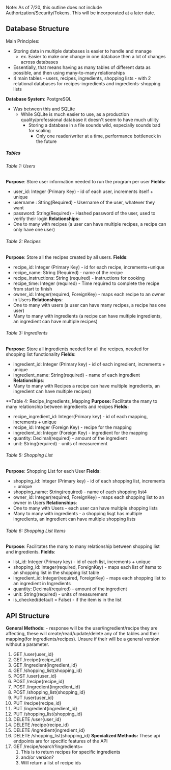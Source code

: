 Note: As of 7/20, this outline does not include Authorization/Security/Tokens. This will be incorporated at a later date.
## Database Structure

Main Principles: 
* Storing data in multiple databases is easier to handle and manage
	* ex. Easier to make one change in one database then a lot of changes across databases
* Essentially, that means having as many tables of different data as possible, and then using many-to-many relationships
* 4 main tables - users, recipes, ingredients, shopping lists - with 2 relational databases for recipes-ingredients and ingredients-shopping lists

**Database System**: PostgreSQL
* Was between this and SQLite
	* While SQLite is much easier to use, as a production quality/professional database it doesn't seem to have much utility
		* Storing a database in a file sounds wild, especially sounds bad for scaling
			* Only one reader/writer at a time, performance bottleneck in the future
##### Tables
###### Table 1: Users
**Purpose**: Store user information needed to run the program per user
**Fields:**
* user_id: Integer (Primary Key) - id of each user, increments itself + unique
* username : String(Required) - Username of the user, whatever they want
* password: String(Required) - Hashed password of the user, used to verify their login
**Relationships:** 
* One to many with recipes (a user can have multiple recipes, a recipe can only have one user)
###### Table 2: Recipes
**Purpose**: Store all the recipes created by all users.
**Fields**:
* recipe_id: Integer (Primary Key) - id for each recipe, increments+unique
* recipe_name: String (Required) - name of the recipe
* recipe_instructions: String (required) - instructions for cooking
* recipe_time: Integer (required) - Time required to complete the recipe from start to finish
* owner_id: Integer(required, ForeignKey) - maps each recipe to an owner in Users
**Relationships**: 
* One to many with users (a user can have many recipes, a recipe has one user)
* Many to many with ingredients (a recipe can have multiple ingredients, an ingredient can have multiple recipes)

###### Table 3: Ingredients
**Purpose**: Store all ingredients needed for all the recipes, needed for shopping list functionality
**Fields**:
* ingredient_id: Integer (Primary key) - id of each ingredient, increments + unique
* ingredient_name: String(required) - name of each ingredient
**Relationships**:
* Many to many with Recipes a recipe can have multiple ingredients, an ingredient can have multiple recipes)
	
**Table 4: Recipe_Ingredients_Mapping
**Purpose:** Facilitate the many to many relationship between ingredients and recipes
**Fields:**
* recipe_ingredient_id: Integer(Primary key) - id of each mapping, increments + unique
* recipe_id: Integer (Foreign Key) - recipe for the mapping
* ingredient_id: Integer (Foreign Key) - ingredient for the mapping
* quantity: Decimal(required) - amount of the ingredient
* unit: String(required) - units of measurement

###### Table 5: Shopping List
**Purpose**: Shopping List for each User
**Fields**:
* shopping_id: Integer (Primary key) - id of each shopping list, increments + unique
* shopping_name: String(required) - name of each shopping list4
* owner_id: Integer(required, ForeignKey) - maps each shopping list to an owner in Users
**Relationships**:
* One to many with Users - each user can have multiple shopping lists
* Many to many with ingredients - a shopping lisgt has multiple ingredients, an ingredient can have multiple shopping lists

###### Table 6: Shopping List Items
**Purpose**: Facilitates the many to many relationship between shopping list and ingredients.
**Fields**:
* list_id: Integer (Primary key) - id of each list, increments + unique
* shopping_id: Integer(required, ForeignKey) - maps each list of items to an shopping list in the shopping list table
* ingredient_id: Integer(required, ForeignKey) - maps each shopping list to an ingredient in Ingredients
* quantity: Decimal(required) - amount of the ingredient
* unit: String(required) - units of measurement
* is_checked(default = False) - if the item is in the list
## API Structure

**General Methods:** - response will be the user/ingredient/recipe they are affecting, these will create/read/update/delete any of the tables and their mapping(for ingredients/recipes). Unsure if their will be a general version without a parameter.
1. GET /user{user_id}
2. GET /recipe{recipe_id}
3. GET /ingredient{ingredient_id}
4. GET /shopping_list{shopping_id}
5. POST /user{user_id}
6. POST /recipe{recipe_id}
7. POST /ingredient{ingredient_id}
8. POST /shopping_list{shopping_id}
9. PUT /user{user_id}
10. PUT /recipe{recipe_id}
11. PUT /ingredient{ingredient_id}
12. PUT /shopping_list{shopping_id}
13. DELETE /user{user_id}
14. DELETE /recipe{recipe_id}
15. DELETE /ingredient{ingredient_id}
16. DELETE /shopping_list{shopping_id}
**Specialized Methods:** These api endpoints are for specific features of the API
17. GET /recipe/search?ingredients=
	1. This is to return recipes for specific ingredients
	2. and/or version?
	3. Will return a list of recipe ids
